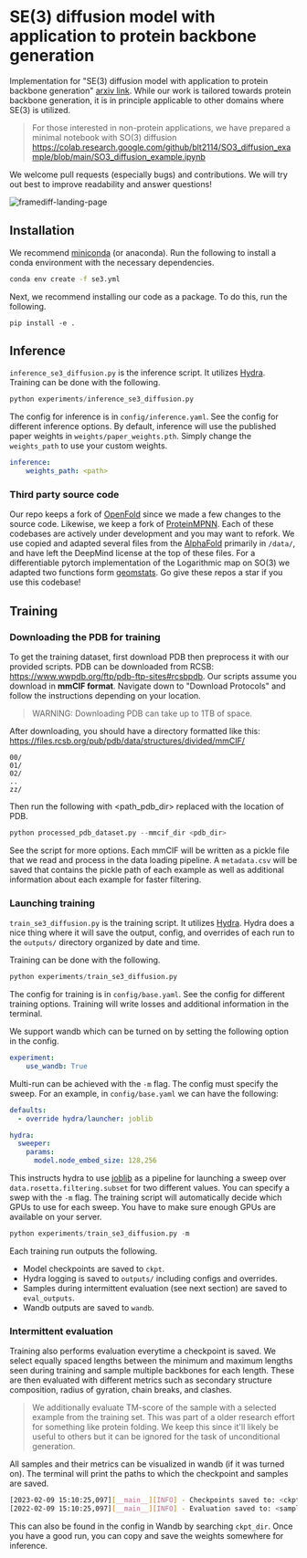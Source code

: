 # SE(3) diffusion model with application to protein backbone generation

Implementation for "SE(3) diffusion model with application to protein backbone generation" [arxiv link](https://arxiv.org/abs/2302.02277).
While our work is tailored towards protein backbone generation, it is in principle applicable to other domains where SE(3) is utilized.

> For those interested in non-protein applications, we have prepared a minimal notebook with SO(3) diffusion
> https://colab.research.google.com/github/blt2114/SO3_diffusion_example/blob/main/SO3_diffusion_example.ipynb 

We welcome pull requests (especially bugs) and contributions.
We will try out best to improve readability and answer questions!

![framediff-landing-page](https://github.com/jasonkyuyim/se3_diffusion/blob/master/media/denoising.gif)

## Installation

We recommend [miniconda](https://docs.conda.io/en/main/miniconda.html) (or anaconda).
Run the following to install a conda environment with the necessary dependencies.
```bash
conda env create -f se3.yml
```

Next, we recommend installing our code as a package. To do this, run the following.
```
pip install -e .
```

## Inference

`inference_se3_diffusion.py` is the inference script. It utilizes [Hydra](https://hydra.cc).
Training can be done with the following.
```python
python experiments/inference_se3_diffusion.py
```
The config for inference is in `config/inference.yaml`.
See the config for different inference options.
By default, inference will use the published paper weights in `weights/paper_weights.pth`.
Simply change the `weights_path` to use your custom weights.
```yaml
inference:
    weights_path: <path>
```

### Third party source code

Our repo keeps a fork of [OpenFold](https://github.com/aqlaboratory/openfold) since we made a few changes to the source code.
Likewise, we keep a fork of [ProteinMPNN](https://github.com/dauparas/ProteinMPNN).
Each of these codebases are actively under development and you may want to refork.
We use copied and adapted several files from the [AlphaFold](https://github.com/deepmind/alphafold) primarily in `/data/`, and have left the DeepMind license at the top of these files.
For a differentiable pytorch implementation of the Logarithmic map on SO(3) we adapted two functions form [geomstats](https://github.com/geomstats/geomstats).
Go give these repos a star if you use this codebase!

## Training


### Downloading the PDB for training
To get the training dataset, first download PDB then preprocess it with our provided scripts.
PDB can be downloaded from RCSB: https://www.wwpdb.org/ftp/pdb-ftp-sites#rcsbpdb.
Our scripts assume you download in **mmCIF format**.
Navigate down to "Download Protocols" and follow the instructions depending on your location.

> WARNING: Downloading PDB can take up to 1TB of space.

After downloading, you should have a directory formatted like this:
https://files.rcsb.org/pub/pdb/data/structures/divided/mmCIF/ 
```
00/
01/
02/
..
zz/
```
Then run the following with <path_pdb_dir> replaced with the location of PDB.
```python
python processed_pdb_dataset.py --mmcif_dir <pdb_dir> 
```
See the script for more options. Each mmCIF will be written as a pickle file that
we read and process in the data loading pipeline. A `metadata.csv` will be saved
that contains the pickle path of each example as well as additional information
about each example for faster filtering.

### Launching training 
`train_se3_diffusion.py` is the training script. It utilizes [Hydra](https://hydra.cc).
Hydra does a nice thing where it will save the output, config, and overrides of each run to the `outputs/` directory organized by date and time. 

Training can be done with the following.
```python
python experiments/train_se3_diffusion.py
```
The config for training is in `config/base.yaml`.
See the config for different training options.
Training will write losses and additional information in the terminal.

We support wandb which can be turned on by setting the following option in the config.

```yaml
experiment:
    use_wandb: True
```

Multi-run can be achieved with the `-m` flag. The config must specify the sweep.
For an example, in `config/base.yaml` we can have the following:
```yaml
defaults:
  - override hydra/launcher: joblib

hydra:
  sweeper:
    params:
      model.node_embed_size: 128,256
```
This instructs hydra to use [joblib](https://joblib.readthedocs.io/en/latest/)
as a pipeline for launching a sweep over `data.rosetta.filtering.subset` for two
different values. You can specify a swep with the `-m` flag. The training script
will automatically decide which GPUs to use for each sweep. You have to make sure
enough GPUs are available on your server.

```python
python experiments/train_se3_diffusion.py -m
```
Each training run outputs the following.
* Model checkpoints are saved to `ckpt`.
* Hydra logging is saved to `outputs/` including configs and overrides.
* Samples during intermittent evaluation (see next section) are saved to `eval_outputs`.
* Wandb outputs are saved to `wandb`.

### Intermittent evaluation

Training also performs evaluation everytime a checkpoint is saved.
We select equally spaced lengths between the minimum and maximum lengths seen during training and sample multiple backbones for each length.
These are then evaluated with different metrics such as secondary structure composition, radius of gyration, chain breaks, and clashes.

> We additionally evaluate TM-score of the sample with a selected example from the training set.
> This was part of a older research effort for something like protein folding.
> We keep this since it'll likely be useful to others but it can be ignored for 
> the task of unconditional generation.

All samples and their metrics can be visualized in wandb (if it was turned on).
The terminal will print the paths to which the checkpoint and samples are saved.
```bash
[2023-02-09 15:10:25,097][__main__][INFO] - Checkpoints saved to: <ckpt_path>
[2022-02-09 15:10:25,097][__main__][INFO] - Evaluation saved to: <sample_path>
```
This can also be found in the config in Wandb by searching `ckpt_dir`.
Once you have a good run, you can copy and save the weights somewhere for inference.
